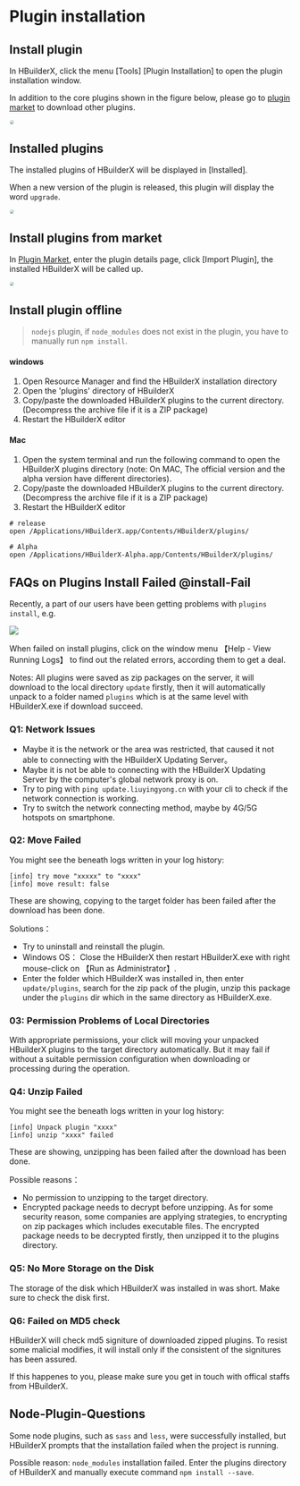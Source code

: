 # Plugin installation

## Install plugin

In HBuilderX, click the menu [Tools] [Plugin Installation] to open the plugin installation window.

In addition to the core plugins shown in the figure below, please go to [plugin market](https://ext.dcloud.net.cn/?cat1=1&cat2=11&orderBy=TotalDownload) to download other plugins.

<img src="/static/snapshots/tutorial/plugins_install/plugins_install_1.en.png" style="zoom: 45%;border: 1px solid #eee;border-radius: 20px;"/>

## Installed plugins

The installed plugins of HBuilderX will be displayed in [Installed].

When a new version of the plugin is released, this plugin will display the word `upgrade`.

<img src="/static/snapshots/tutorial/plugins_install/plugins_install_2.en.png" style="zoom: 45%;border: 1px solid #eee;border-radius: 20px;"/>

## Install plugins from market

In [Plugin Market](https://ext.dcloud.net.cn/?cat1=1&cat2=11&orderBy=TotalDownload), enter the plugin details page, click [Import Plugin], the installed HBuilderX will be called up.

<img src="/static/snapshots/tutorial/plugins_install/plugins_install_3.jpg" style="zoom: 45%;border: 1px solid #eee;border-radius: 20px;"/>

## Install plugin offline

> `nodejs` plugin, if `node_modules` does not exist in the plugin, you have to manually run `npm install`.

#### windows

1. Open Resource Manager and find the HBuilderX installation directory
2. Open the 'plugins' directory of HBuilderX
3. Copy/paste the downloaded HBuilderX plugins to the current directory. (Decompress the archive file if it is a ZIP package)
4. Restart the HBuilderX editor

#### Mac

1. Open the system terminal and run the following command to open the HBuilderX plugins directory (note: On MAC, The official version and the alpha version have different directories).
2. Copy/paste the downloaded HBuilderX plugins to the current directory. (Decompress the archive file if it is a ZIP package)
3. Restart the HBuilderX editor

```shell
# release
open /Applications/HBuilderX.app/Contents/HBuilderX/plugins/

# Alpha
open /Applications/HBuilderX-Alpha.app/Contents/HBuilderX/plugins/
```

## FAQs on Plugins Install Failed @install-Fail

Recently, a part of our users have been getting problems with `plugins install`, e.g.

<img src="/static/snapshots/tutorial/plugins_install/plugin_install_fail.png" class="hd-img" />

When failed on install plugins, click on the window menu 【Help - View Running Logs】 to find out the related errors, according them to get a deal.

Notes: All plugins were saved as zip packages on the server, it will download to the local directory `update` firstly, then it will automatically unpack to a folder named `plugins` which is at the same level with HBuilderX.exe if download succeed.

### Q1: Network Issues

- Maybe it is the network or the area was restricted, that caused it not able to connecting with the HBuilderX Updating Server。
- Maybe it is not be able to connecting with the HBuilderX Updating Server by the computer's global network proxy is on.
- Try to ping with `ping update.liuyingyong.cn` with your cli to check if the network connection is working.
- Try to switch the network connecting method, maybe by 4G/5G hotspots on smartphone.

### Q2: Move Failed

You might see the beneath logs written in your log history:

```
[info] try move "xxxxx" to "xxxx"
[info] move result: false
```

These are showing, copying to the target folder has been failed after the download has been done.

Solutions：
- Try to uninstall and reinstall the plugin.
- Windows OS： Close the HBuilderX then restart HBuilderX.exe with right mouse-click on 【Run as Administrator】.
- Enter the folder which HBuilderX was installed in, then enter `update/plugins`, search for the zip pack of the plugin, unzip this package under the `plugins` dir which in the same directory as HBuilderX.exe.

### 03: Permission Problems of Local Directories

With appropriate permissions, your click will moving your unpacked HBuilderX plugins to the target directory automatically. But it may fail if without a suitable permission configuration when downloading or processing during the operation.

### Q4: Unzip Failed

You might see the beneath logs written in your log history:
```
[info] Unpack plugin "xxxx"
[info] unzip "xxxx" failed
```
These are showing, unzipping has been failed after the download has been done.

Possible reasons：
- No permission to unzipping to the target directory.
- Encrypted package needs to decrypt before unzipping. As for some security reason, some companies are applying strategies, to encrypting on zip packages which includes executable files. The encrypted package needs to be decrypted firstly, then unzipped it to the plugins directory.

### Q5: No More Storage on the Disk

The storage of the disk which HBuilderX was installed in was short. Make sure to check the disk first.

### Q6: Failed on MD5 check

HBuilderX will check md5 signiture of downloaded zipped plugins. To resist some malicial modifies, it will install only if the consistent of the signitures has been assured.

If this happenes to you, please make sure you get in touch with offical staffs from HBuilderX.

## Node-Plugin-Questions

Some node plugins, such as `sass` and `less`, were successfully installed, but HBuilderX prompts that the installation failed when the project is running.

Possible reason: `node_modules` installation failed. Enter the plugins directory of HBuilderX and manually execute command `npm install --save`.
